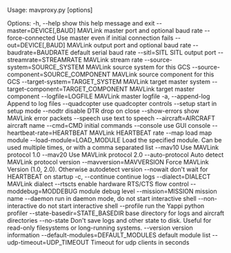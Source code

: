 Usage: mavproxy.py [options]

Options:
  -h, --help            show this help message and exit
  --master=DEVICE[,BAUD]
                        MAVLink master port and optional baud rate
  --force-connected     Use master even if initial connection fails
  --out=DEVICE[,BAUD]   MAVLink output port and optional baud rate
  --baudrate=BAUDRATE   default serial baud rate
  --sitl=SITL           SITL output port
  --streamrate=STREAMRATE
                        MAVLink stream rate
  --source-system=SOURCE_SYSTEM
                        MAVLink source system for this GCS
  --source-component=SOURCE_COMPONENT
                        MAVLink source component for this GCS
  --target-system=TARGET_SYSTEM
                        MAVLink target master system
  --target-component=TARGET_COMPONENT
                        MAVLink target master component
  --logfile=LOGFILE     MAVLink master logfile
  -a, --append-log      Append to log files
  --quadcopter          use quadcopter controls
  --setup               start in setup mode
  --nodtr               disable DTR drop on close
  --show-errors         show MAVLink error packets
  --speech              use text to speech
  --aircraft=AIRCRAFT   aircraft name
  --cmd=CMD             initial commands
  --console             use GUI console
  --heartbeat-rate=HEARTBEAT
                        MAVLink HEARTBEAT rate
  --map                 load map module
  --load-module=LOAD_MODULE
                        Load the specified module. Can be used multiple times,
                        or with a comma separated list
  --mav10               Use MAVLink protocol 1.0
  --mav20               Use MAVLink protocol 2.0
  --auto-protocol       Auto detect MAVLink protocol version
  --mavversion=MAVVERSION
                        Force MAVLink Version (1.0, 2.0). Otherwise autodetect
                        version
  --nowait              don't wait for HEARTBEAT on startup
  -c, --continue        continue logs
  --dialect=DIALECT     MAVLink dialect
  --rtscts              enable hardware RTS/CTS flow control
  --moddebug=MODDEBUG   module debug level
  --mission=MISSION     mission name
  --daemon              run in daemon mode, do not start interactive shell
  --non-interactive     do not start interactive shell
  --profile             run the Yappi python profiler
  --state-basedir=STATE_BASEDIR
                        base directory for logs and aircraft directories
  --no-state            Don't save logs and other state to disk. Useful for
                        read-only filesystems or long-running systems.
  --version             version information
  --default-modules=DEFAULT_MODULES
                        default module list
  --udp-timeout=UDP_TIMEOUT
                        Timeout for udp clients in seconds
